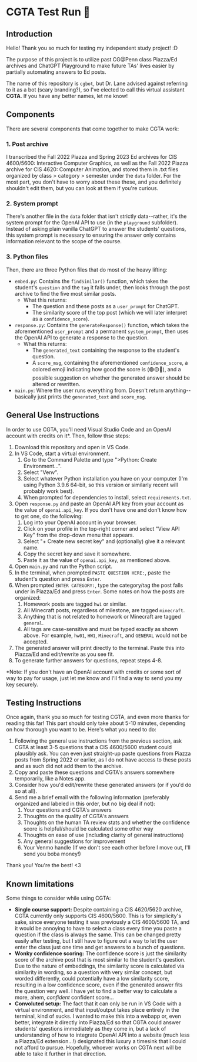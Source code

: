 # CGTA Test Run 🧬

## Introduction

Hello! Thank you so much for testing my independent study project! :D

The purpose of this project is to utilize past CG@Penn class Piazza/Ed archives and ChatGPT Playground to make future TAs' lives easier by partially automating answers to Ed posts.

The name of this repository is `cgbot`, but Dr. Lane advised against referring to it as a bot (scary branding?), so I've elected to call this virtual assistant **CGTA**. If you have any better names, let me know!

## Components
There are several components that come together to make CGTA work:

### 1. Post archive
I transcribed the Fall 2022 Piazza and Spring 2023 Ed archives for CIS 4600/5600: Interactive Computer Graphics, as well as the Fall 2022 Piazza archive for CIS 4620: Computer Animation, and stored them in .txt files organized by class > category > semester under the `data` folder. For the most part, you don't have to worry about these these, and you definitely shouldn't edit them, but you can look at them if you're curious.

### 2. System prompt
There's another file in the `data` folder that isn't strictly data--rather, it's the system prompt for the OpenAI API to use (in the `playground` subfolder). Instead of asking plain vanilla ChatGPT to answer the students' questions, this system prompt is necessary to ensuring the answer only contains information relevant to the scope of the course.

### 3. Python files
Then, there are three Python files that do most of the heavy lifting:
- `embed.py`: Contains the `findSimilar()` function, which takes the student's `question` and the `tag` it falls under, then looks through the post archive to find the five most similar posts.
  - What this returns:
    - The question and these posts as a `user_prompt` for ChatGPT.
    - The similarity score of the top post (which we will later interpret as a `confidence_score`).
- `response.py`: Contains the `generateResponse()` function, which takes the aforementioned `user_prompt` and a permanent `system_prompt`, then uses the OpenAI API to generate a response to the question.
  - What this returns:
    - The `generated_text` containing the response to the student's question.
    - A `score_msg`, containing the aforementioned `confidence_score`, a colored emoji indicating how good the score is (🟢🟡🔴), and a possible suggestion on whether the generated answer should be altered or rewritten.
- `main.py`: Where the user runs everything from. Doesn't return anything--basically just prints the `generated_text` and `score_msg`.

## General Use Instructions

In order to use CGTA, you'll need Visual Studio Code and an OpenAI account with credits on it*. Then, follow thse steps:

1. Download this repository and open in VS Code.
2. In VS Code, start a virtual environment.
   1. Go to the Command Palette and type ">Python: Create Environment...".
   2. Select "Venv".
   3. Select whatever Python installation you have on your computer (I'm using Python 3.9.6 64-bit, so this version or similarly recent will probably work best).
   4. When prompted for dependencies to install, select `requirements.txt`.
3. Open `response.py` and paste an OpenAI API key from your account as the value of `openai.api_key`. If you don't have one and don't know how to get one, do the following:
   1. Log into your OpenAI account in your browser.
   2. Click on your profile in the top-right corner and select "View API Key" from the drop-down menu that appears.
   3. Select "+ Create new secret key" and (optionally) give it a relevant name.
   4. Copy the secret key and save it somewhere.
   5. Paste it as the value of `openai.api_key`, as mentioned above.
4. Open `main.py` and run the Python script.
5. In the terminal, when prompted `PASTE QUESTION HERE:`, paste the student's question and press `Enter`.
6. When prompted `ENTER CATEGORY:`, type the category/tag the post falls under in Piazza/Ed and press `Enter`. Some notes on how the posts are organized:
   1. Homework posts are tagged `hw1` or similar.
   2. All Minecraft posts, regardless of milestone, are tagged `minecraft`.
   3. Anything that is not related to homework or Minecraft are tagged `general`.
   4. All tags are case-sensitive and must be typed exactly as shown above. For example, `hw01`, `HW1`, `Minecraft`, and `GENERAL` would not be accepted.
7. The generated answer will print directly to the terminal. Paste this into Piazza/Ed and edit/rewrite as you see fit.
8. To generate further answers for questions, repeat steps 4-8.

*Note: If you don't have an OpenAI account with credits or some sort of way to pay for usage, just let me know and I'll find a way to send you my key securely.

## Testing Instructions

Once again, thank you so much for testing CGTA, and even more thanks for reading this far! This part should only take about 5-10 minutes, depending on how thorough you want to be. Here's what you need to do:

1. Following the general use instructions from the previous section, ask CGTA at least 3-5 questions that a CIS 4600/5600 student could plausibly ask. You can even just straight-up paste questions from Piazza posts from Spring 2022 or earlier, as I do not have access to these posts and as such did not add them to the archive.
2. Copy and paste these questions and CGTA's answers somewhere temporarily, like a Notes app.
3. Consider how you'd edit/rewrite these generated answers (or if you'd do so at all).
4. Send me a brief email with the following information (preferably organized and labeled in this order, but no big deal if not):
   1. Your questions and CGTA's answers
   2. Thoughts on the quality of CGTA's answers
   3. Thoughts on the human TA review stats and whether the confidence score is helpful/should be calculated some other way
   4. Thoughts on ease of use (including clarity of general instructions)
   5. Any general suggestions for improvement
   6. Your Venmo handle (If we don't see each other before I move out, I'll send you boba money!)

Thank you! You're the best! <3

## Known limitations

Some things to consider while using CGTA:
- **Single course support:** Despite containing a CIS 4620/5620 archive, CGTA currently only supports CIS 4600/5600. This is for simplicity's sake, since everyone testing it was previously a CIS 4600/5600 TA, and it would be annoying to have to select a class every time you paste a question if the class is always the same. This can be changed pretty easily after testing, but I still have to figure out a way to let the user enter the class just one time and get answers to a bunch of questions.
- **Wonky confidence scoring:** The confidence score is just the similarity score of the archive post that is most similar to the student's question. Due to the nature of embeddings, the similarity score is calculated via similarity in wording, so a question with very similar concept, but worded differently, could potentially have a low similarity score, resulting in a low confidence score, even if the generated answer fits the question very well. I have yet to find a better way to calculate a more, ahem, *confident* confident score...
- **Convoluted setup:** The fact that it can only be run in VS Code with a virtual environment, and that input/output takes place entirely in the terminal, kind of sucks. I wanted to make this into a webapp or, even better, integrate it directly into Piazza/Ed so that CGTA could answer students' questions immediately as they come in, but a lack of understanding of how to integrate OpenAI API into a website (much less a Piazza/Ed extension...!) designated this luxury a timesink that I could not afford to pursue. Hopefully, whoever works on CGTA next will be able to take it further in that direction.